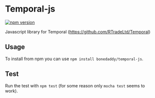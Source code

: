 # Temporal-js

[![npm version](https://badge.fury.io/js/temporal-js.svg)](https://badge.fury.io/js/temporal-js)

Javascript library for Temporal (https://github.com/RTradeLtd/Temporal)

## Usage

To install from npm you can use `npm install bonedaddy/temporal-js`.

## Test

Run the test with `npm test` (for some reason only `mocha test` seems to work).
